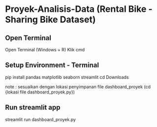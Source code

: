 # Proyek-Analisis-Data (Rental Bike - Sharing Bike Dataset)

## Open Terminal
Open Terminal (Windows + R)
Klik cmd

## Setup Environment - Terminal
pip install pandas matplotlib seaborn streamlit
cd Downloads 

note : sesuaikan dengan lokasi penyimpanan file dashboard_proyek (cd {lokasi file dashboard_proyek.py})

## Run streamlit app
streamlit run dashboard_proyek.py
